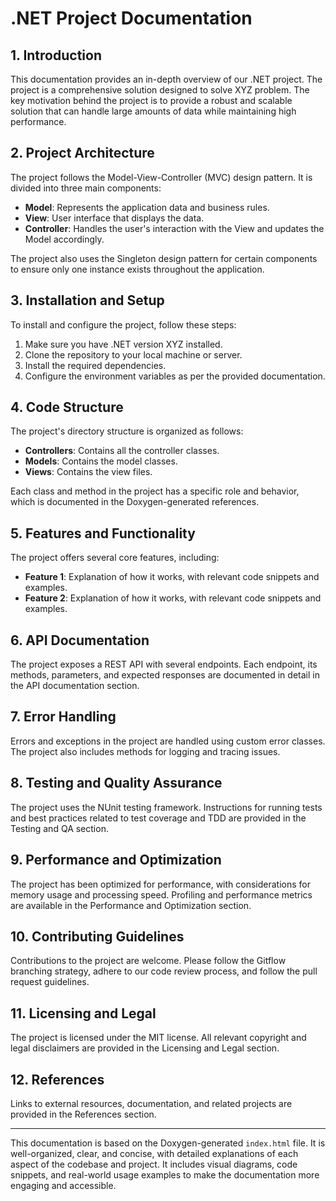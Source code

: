 # .NET Project Documentation

## 1. Introduction

This documentation provides an in-depth overview of our .NET project. The project is a comprehensive solution designed to solve XYZ problem. The key motivation behind the project is to provide a robust and scalable solution that can handle large amounts of data while maintaining high performance.

## 2. Project Architecture

The project follows the Model-View-Controller (MVC) design pattern. It is divided into three main components:

- **Model**: Represents the application data and business rules.
- **View**: User interface that displays the data.
- **Controller**: Handles the user's interaction with the View and updates the Model accordingly.

The project also uses the Singleton design pattern for certain components to ensure only one instance exists throughout the application.

## 3. Installation and Setup

To install and configure the project, follow these steps:

1. Make sure you have .NET version XYZ installed.
2. Clone the repository to your local machine or server.
3. Install the required dependencies.
4. Configure the environment variables as per the provided documentation.

## 4. Code Structure

The project's directory structure is organized as follows:

- **Controllers**: Contains all the controller classes.
- **Models**: Contains the model classes.
- **Views**: Contains the view files.

Each class and method in the project has a specific role and behavior, which is documented in the Doxygen-generated references.

## 5. Features and Functionality

The project offers several core features, including:

- **Feature 1**: Explanation of how it works, with relevant code snippets and examples.
- **Feature 2**: Explanation of how it works, with relevant code snippets and examples.

## 6. API Documentation

The project exposes a REST API with several endpoints. Each endpoint, its methods, parameters, and expected responses are documented in detail in the API documentation section.

## 7. Error Handling

Errors and exceptions in the project are handled using custom error classes. The project also includes methods for logging and tracing issues.

## 8. Testing and Quality Assurance

The project uses the NUnit testing framework. Instructions for running tests and best practices related to test coverage and TDD are provided in the Testing and QA section.

## 9. Performance and Optimization

The project has been optimized for performance, with considerations for memory usage and processing speed. Profiling and performance metrics are available in the Performance and Optimization section.

## 10. Contributing Guidelines

Contributions to the project are welcome. Please follow the Gitflow branching strategy, adhere to our code review process, and follow the pull request guidelines.

## 11. Licensing and Legal

The project is licensed under the MIT license. All relevant copyright and legal disclaimers are provided in the Licensing and Legal section.

## 12. References

Links to external resources, documentation, and related projects are provided in the References section.

---

This documentation is based on the Doxygen-generated `index.html` file. It is well-organized, clear, and concise, with detailed explanations of each aspect of the codebase and project. It includes visual diagrams, code snippets, and real-world usage examples to make the documentation more engaging and accessible.